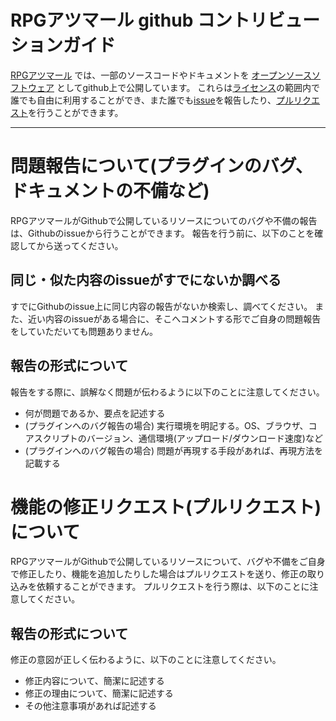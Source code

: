 # RPGアツマール github コントリビューションガイド

[RPGアツマール](https://game.nicovideo.jp/atsumaru/) では、一部のソースコードやドキュメントを
[オープンソースソフトウェア](https://ja.wikipedia.org/wiki/%E3%82%AA%E3%83%BC%E3%83%97%E3%83%B3%E3%82%BD%E3%83%BC%E3%82%B9%E3%82%BD%E3%83%95%E3%83%88%E3%82%A6%E3%82%A7%E3%82%A2)
としてgithub上で公開しています。
これらは[ライセンス](https://github.com/astumaru/api-reference/blob/master/LISENCE.md)の範囲内で誰でも自由に利用することができ、また誰でも[issue](https://guides.github.com/features/issues/)を報告したり、[プルリクエスト](https://help.github.com/articles/about-pull-requests/)を行うことができます。

---

# 問題報告について(プラグインのバグ、ドキュメントの不備など)
RPGアツマールがGithubで公開しているリソースについてのバグや不備の報告は、Githubのissueから行うことができます。
報告を行う前に、以下のことを確認してから送ってください。

## 同じ・似た内容のissueがすでにないか調べる
すでにGithubのissue上に同じ内容の報告がないか検索し、調べてください。
また、近い内容のissueがある場合に、そこへコメントする形でご自身の問題報告をしていただいても問題ありません。

## 報告の形式について
報告をする際に、誤解なく問題が伝わるように以下のことに注意してください。

- 何が問題であるか、要点を記述する
- (プラグインへのバグ報告の場合) 実行環境を明記する。OS、ブラウザ、コアスクリプトのバージョン、通信環境(アップロード/ダウンロード速度)など
- (プラグインへのバグ報告の場合) 問題が再現する手段があれば、再現方法を記載する

# 機能の修正リクエスト(プルリクエスト)について
RPGアツマールがGithubで公開しているリソースについて、バグや不備をご自身で修正したり、機能を追加したりした場合はプルリクエストを送り、修正の取り込みを依頼することができます。
プルリクエストを行う際は、以下のことに注意してください。

## 報告の形式について
修正の意図が正しく伝わるように、以下のことに注意してください。

- 修正内容について、簡潔に記述する
- 修正の理由について、簡潔に記述する
- その他注意事項があれば記述する
